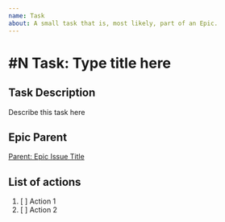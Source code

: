 ```yaml
---
name: Task
about: A small task that is, most likely, part of an Epic.
---
```


<!-- Issue Title should mirror the Task Title. -->
<!-- #N to be replaced by parent task, if none leave #N -->

# #N Task: Type title here


## Task Description
Describe this task here


## Epic Parent
<!-- The link below should link to its Epic Parent. -->
[Parent: Epic Issue Title](https://github.com/cupum/general/issues/1)


## List of actions
1. [ ] Action 1
2. [ ] Action 2


<!-- Assign task to someone -->
<!-- Add labels if needed -->
<!-- Register with project -->
<!-- Define milestone if needed --> 
